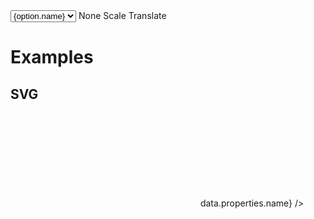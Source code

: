 <script lang="ts">
	import { fade } from 'svelte/transition';
	import { cubicOut } from 'svelte/easing';
	import { geoAlbersUsa, geoAlbers, geoMercator } from 'd3-geo';
	import { sort } from 'd3-array';
	import { feature } from 'topojson-client';

	import { Field, ToggleGroup, ToggleOption } from 'svelte-ux'

	import Preview from '$lib/docs/Preview.svelte';
	import ZoomControls from '$lib/docs/ZoomControls.svelte';

	import Chart, { Svg } from '$lib/components/Chart.svelte';
	import GeoPath from '$lib/components/GeoPath.svelte';
	import Tooltip from '$lib/components/Tooltip.svelte';
	import Zoom from '$lib/components/Zoom.svelte';

	export let data;

	let projection = geoAlbersUsa;
	const projections = [
		{ name: 'Albers', value: geoAlbers },
		{ name: 'Albers USA', value: geoAlbersUsa },
		{ name: 'Mercator', value: geoMercator },
	];

	const counties = feature(data.geojson, data.geojson.objects.counties);
	const states = feature(data.geojson, data.geojson.objects.states);

	function filterNonStates(features) {
		return features.filter(x => Number(x.id) < 60)
	}

	let selectedStateId = null;
	$: selectedCountiesFeatures = selectedStateId ? counties.features.filter(f => f.id.slice(0,2) === selectedStateId) : [];

	let zoom;
	let scrollMode = 'scale';
</script>

<div class="grid grid-cols-[1fr,1fr,1fr,auto,auto] gap-2 my-2">
	<Field label="Projection" let:id>
		<select bind:value={projection} class="w-full outline-none appearance-none text-sm" {id}>
			{#each projections as option}
				<option value={option.value}>{option.name}</option>
			{/each}
		</select>
	</Field>
	<Field label="Scroll mode" let:id>
		<ToggleGroup bind:value={scrollMode} contained classes={{ root: 'w-full', options: 'w-full' }}>
			<ToggleOption value="none">None</ToggleOption>
			<ToggleOption value="scale">Scale</ToggleOption>
			<ToggleOption value="translate">Translate</ToggleOption>
		</ToggleGroup>
	</Field>
</div>

<h1>Examples</h1>

<h2>SVG</h2>

<Preview>
	<div class="h-[600px] relative overflow-hidden">
		<ZoomControls {zoom} />
		<Chart
			geo={{
				projection,
				fitGeojson: states,
			}}
			tooltip={{ mode: 'manual' }}
			let:tooltip
		>
			<Svg>
				<Zoom bind:this={zoom} scroll={scrollMode} tweened={{ duration: 800, easing: cubicOut }} let:zoomTo let:reset={resetZoom} let:scale>
					{#each filterNonStates(states.features) as feature}
						<GeoPath
							geojson={feature}
							class="fill-white hover:fill-gray-200"
							stroke-width={1 / scale}
							{tooltip}
							on:click={e => {
								const { geoPath, event } = e.detail;
								let [[left, top], [right, bottom]] = geoPath.bounds(feature);
								if (selectedStateId === feature.id) {
									selectedStateId = null;
									resetZoom();
								} else {
									selectedStateId = feature.id;
									let width = right - left;
									let height = bottom - top;
									let x = (left + right) / 2;
									let y = (top + bottom) / 2;
									const padding = 20;
									zoomTo({ x, y }, { width: width + padding, height: height + padding })
								}
							}}
						/>
					{/each}
					{#each selectedCountiesFeatures as feature (feature.id)}
						<g in:fade={{ duration: 300, delay: 600 }} out:fade={{ duration: 300 }}>
							<GeoPath geojson={feature} {tooltip} stroke-width={1 / scale} class="fill-white stroke-black/10 hover:fill-gray-200" on:click={() => {
									selectedStateId = null;
									resetZoom();
							}} />
						</g>
					{/each}
				</Zoom>
			</Svg>
			<Tooltip header={(data) => data.properties.name} />
		</Chart>
	</div>
</Preview>
